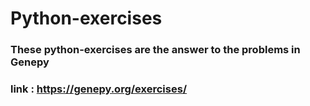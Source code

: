 # Python-exercises

### These python-exercises are the answer to the problems in Genepy
### link : https://genepy.org/exercises/